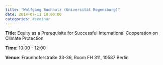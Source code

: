 ```yaml
---
title: "Wolfgang Buchholz (Universität Regensburg)"
date: 2014-07-11 10:00:00
categories: #seminar
---
```


**Title**: Equity as a Prerequisite for Successful International Cooperation on Climate Protection  

**Time**: 10:00 - 12:00  

**Venue**: Fraunhoferstraße 33-36, Room FH 311, 10587 Berlin
